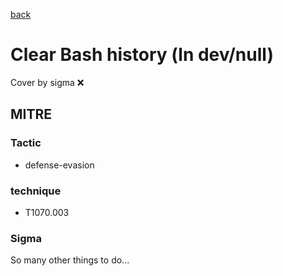 [back](../index.md)
# Clear Bash history (ln dev/null)
Cover by sigma :x: 

## MITRE
### Tactic
  - defense-evasion

### technique
  - T1070.003

### Sigma

 So many other things to do...